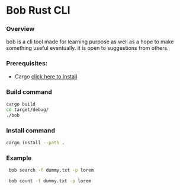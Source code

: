 # Bob Rust CLI
### Overview
bob is a cli tool made for learning purpose as well as a hope to make something useful eventually.
it is open to suggestions from others.

### Prerequisites:
- Cargo [click here to Install](https://doc.rust-lang.org/cargo/getting-started/installation.html)

### Build command
``` bash
cargo build 
cd target/debug/
./bob 
```
### Install command
``` bash
cargo install --path .
```

### Example

```bash
 bob search -f dummy.txt -p lorem
```
```bash
 bob count -f dummy.txt -p lorem
```

